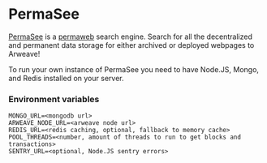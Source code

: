 # PermaSee
[PermaSee](https://permasee.com) is a [permaweb](https://arweave.org) search engine. Search for all the decentralized and permanent data storage for either archived or deployed webpages to Arweave!

To run your own instance of PermaSee you need to have Node.JS, Mongo, and Redis installed on your server.

### Environment variables
```env
MONGO_URL=<mongodb url>
ARWEAVE_NODE_URL=<arweave node url>
REDIS_URL=<redis caching, optional, fallback to memory cache>
POOL_THREADS=<number, amount of threads to run to get blocks and transactions>
SENTRY_URL=<optional, Node.JS sentry errors>
```